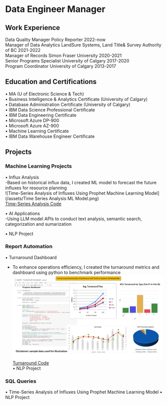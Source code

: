 # Data Engineer Manager

## Work Experience
Data Quality Manager       Policy Reporter 						2022-now \
Manager of Data Analytics  LandSure Systems, Land Title& Survey Authority of BC 	2021-2022 \
Manager of Records         Simon Fraser University 				2020-2021 \
Senior Programs Specialist University of Calgary 					2017-2020 \
Program Coordinator        University of Calgary 					2013-2017 
 
## Education and Certifications
•	MA (U of Electronic Science & Tech) \
•	Business Intelligence & Analytics Certificate (University of Calgary) \
•	Database Administration Certificate (University of Calgary) \
•	IBM Data Science Professional Certificate \
•	IBM Data Engineering Certificate \
•	Microsoft Azure DP-900 \
•	Microsoft Azure AZ-900  \
•	Machine Learning Certificate \
•	IBM Data Warehouse Engineer Certificate 

## Projects
### Machine Learning Projects
•	Influx Analysis  
  -Based on historical influx data, I created ML model to forecast the future influxes for resource planning   
  ![Time-Series Analysis of Influxes Using Prophet Machine Learning Model](/assets/Time Series Analysis ML Model.png)   
  [Time-Series Analysis Code](https://github.com/mengjin2211/github-portfolio-JM/blob/main/sample%20code/time-series%20analysis)  

•	AI Applications  
 -Using LLM model APIs to conduct text analysis, semantic search, categorization and sumarization  

•	NLP Project  
 
### Report Automation
•	Turnaround Dashboard
  - To enhance operations efficiency, I created the turnaround metrics and dashboard using python to benchmark performance
    ![Turnaround Dashboard](/assets/Turnaround.png)     
    [Turnaround Code](https://github.com/mengjin2211/github-portfolio-JM/blob/main/sample%20code/Turnaround%20Calculation%20Python%20Code%20Ingestion%20SQL%20DB)  
•	NLP Project
### SQL Queries
•	Time-Series Analysis of Influxes Using Prophet Machine Learning Model
•	NLP Project
